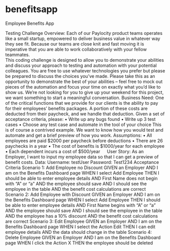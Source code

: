 # benefitsapp
Employee Benefits App

Testing Challenge Overview:
Each of our Paylocity product teams operates like a small startup, empowered to deliver business value in whatever way they see fit.   Because our teams are close knit and fast moving it is imperative that you are able to work collaboratively with your fellow teammates.   
This coding challenge is designed to allow you to demonstrate your abilities and discuss your approach to testing and automation with your potential colleagues. You are free to use whatever technologies you prefer but please be prepared to discuss the choices you’ve made.
Please take this as an opportunity to demonstrate the best of your abilities – feel free to mock out pieces of the automation and focus your time on exactly what you’d like to show us.  We’re not looking for you to give up your weekend for this project, we want something to start a meaningful conversation.
Business Need:
One of the critical functions that we provide for our clients is the ability to pay for their employees’ benefits packages.  A portion of these costs are deducted from their paycheck, and we handle that deduction.  Given a set of acceptance criteria, please:
•	Write up any bugs found
•	Write up 3 test cases
•	Choose any test case and automate in the tool of your choice
This is of course a contrived example.  We want to know how you would test and automate and get a brief preview of how you work.
Assumptions:
•	All employees are paid $2000 per paycheck before deductions
•	There are 26 paychecks in a year
•	The cost of benefits is $1000/year for each employee
•	Each dependent incurs a cost of $500/year
 
User Story:
As an Employer, I want to input my employee data so that I can get a preview of benefit costs.
Data:
Username: testUser
Password: Test1234
Acceptance Criteria
Scenario 1: Add Employee no Discount
GIVEN an Employer
AND I am on the Benefits Dashboard page
WHEN I select Add Employee
THEN I should be able to enter employee details
AND First Name does not begin with “A” or “a”
AND the employee should save
AND I should see the employee in the table
AND the benefit cost calculations are correct
Scenario 2: Add Employee with Discount
GIVEN an Employer
AND I am on the Benefits Dashboard page
WHEN I select Add Employee
THEN I should be able to enter employee details
AND First Name begins with “A” or “a”
AND the employee should save
AND I should see the employee in the table
AND the employee has a 10% discount
AND the benefit cost calculations are correct
Scenario 3: Edit Employee
GIVEN an Employer
AND I am on the Benefits Dashboard page
WHEN I select the Action Edit
THEN I can edit employee details
AND the data should change in the table
Scenario 4: Delete Employee
GIVEN an Employer
AND I am on the Benefits Dashboard page
WHEN I click the Action X
THEN the employee should be deleted
